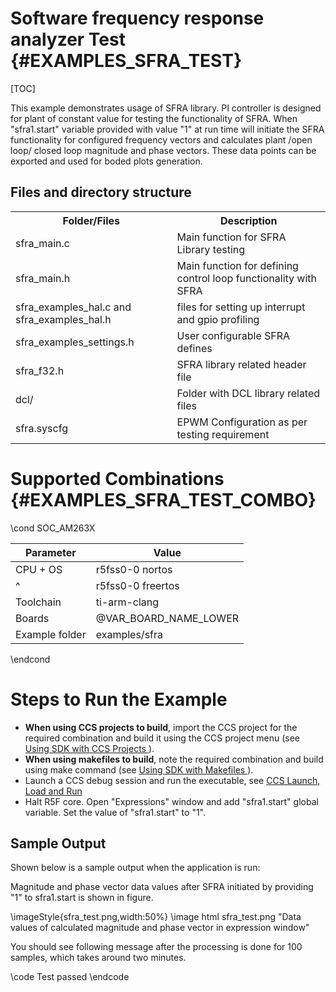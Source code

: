 #  Software frequency response analyzer Test {#EXAMPLES_SFRA_TEST}

[TOC]

This example demonstrates usage of SFRA library. PI controller is designed for plant of constant value for testing the functionality of SFRA. When "sfra1.start" variable provided with value "1" at run time will initiate the SFRA functionality for configured frequency vectors and calculates plant /open loop/ closed loop magnitude and phase vectors. These data points can be exported and used for boded plots generation.

## Files and directory structure

<table>
<tr>
    <th>Folder/Files
    <th>Description
</tr>
<tr>
    <td>sfra_main.c</td>
    <td>Main function for SFRA Library testing</td>
</tr>
<tr>
    <td>sfra_main.h</td>
    <td>Main function for defining control loop functionality with SFRA</td>
</tr>
<tr>
    <td>sfra_examples_hal.c and sfra_examples_hal.h</td>
    <td>files for setting up interrupt and gpio profiling</td>
</tr>
<tr>
    <td>sfra_examples_settings.h</td>
    <td>User configurable SFRA defines</td>
</tr>
<tr>
    <td>sfra_f32.h</td>
    <td>SFRA library related header file</td>
</tr>
<tr>
    <td>dcl/</td>
    <td>Folder with DCL library related files</td>
</tr>
<tr>
    <td>sfra.syscfg</td>
    <td>EPWM Configuration as per testing requirement</td>
</tr>
</table>

# Supported Combinations {#EXAMPLES_SFRA_TEST_COMBO}

\cond SOC_AM263X

 Parameter      | Value
 ---------------|-----------
 CPU + OS       | r5fss0-0 nortos
 ^              | r5fss0-0 freertos
 Toolchain      | ti-arm-clang
 Boards         | @VAR_BOARD_NAME_LOWER
 Example folder | examples/sfra

\endcond

# Steps to Run the Example

- **When using CCS projects to build**, import the CCS project for the required combination and build it using the CCS project menu (see <a href="@VAR_MCU_SDK_DOCS_PATH/CCS_PROJECTS_PAGE.html" target="_blank"> Using SDK with CCS Projects </a>).
- **When using makefiles to build**, note the required combination and build using make command (see <a href="@VAR_MCU_SDK_DOCS_PATH/MAKEFILE_BUILD_PAGE.html" target="_blank"> Using SDK with Makefiles </a>).
- Launch a CCS debug session and run the executable, see <a href="@VAR_MCU_SDK_DOCS_PATH/CCS_LAUNCH_PAGE.html" target="_blank">  CCS Launch, Load and Run </a>
- Halt R5F core. Open "Expressions" window and add "sfra1.start" global variable. Set the value of "sfra1.start" to "1".

## Sample Output

Shown below is a sample output when the application is run:

Magnitude and phase vector data values after SFRA initiated by providing "1" to sfra1.start is shown in figure.

\imageStyle{sfra_test.png,width:50%}
\image html sfra_test.png "Data values of calculated magnitude and phase vector in expression window"

You should see following message after the processing is done for 100 samples, which takes around two minutes.

\code
Test passed
\endcode

